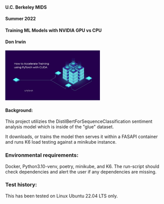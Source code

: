 #### U.C. Berkeley MIDS
#### Summer 2022
#### Training ML Models with NVIDIA GPU vs CPU
#### Don Irwin

  <img
  src="https://github.com/tuneman7/cuda_work/blob/main/images/cuda_splash.png?raw=true"
  alt="pod count"
  title="pod count"
  style="display: inline-block; margin: 0 auto; max-width: 300px">


#### Background:  

This project utilizies the DistilBertForSequenceClassification sentiment analysis model which is inside of the "glue" dataset.   

It downloads, or trains the model then serves it within a FASAPI container and runs K6 load testing against a minikube instance.

### Environmental requirements:  

Docker, Python3.10-venv, poetry, minikube, and K6.  The run-script should check dependencies and alert the user if any dependencies are missing.

### Test history:   

This has been tested on Linux Ubuntu 22.04 LTS only.




